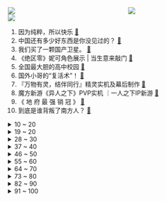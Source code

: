 <div >
	<a style="float:left;width:55%;" href = "https://github.com/anuraghazra/github-readme-stats">
	 <img src = "https://github-readme-stats.vercel.app/api?username=iuuuuuaena&theme=buefy&show_icons=true"/>
	</a>
	<a  style="float:right;width:45%" href = "https://github.com/anuraghazra/github-readme-stats">
	 <img  src="https://github-readme-stats.vercel.app/api/top-langs/?username=anuraghazra&layout=compact"/>
	</a>
	</div>

[![](https://img.shields.io/badge/jxd-@jxdgogogo.xyz-yellowgreen.svg)](https://www.jxdgogogo.xyz)<br>
1. 因为纯粹，所以快乐 [:link:](//www.bilibili.com/video/BV1iw41187M3) <br>
2. 中国还有多少好东西是你没见过的？ [:link:](//www.bilibili.com/video/BV11u4y1c75p) <br>
3. 我们买了一颗国产卫星。 [:link:](//www.bilibili.com/video/BV1Ec411z7j2) <br>
4. 《绝区零》妮可角色展示 | 当生意来敲门 [:link:](//www.bilibili.com/video/BV1uu4y1L7rg) <br>
5. 全国最大胆的高中校园 [:link:](//www.bilibili.com/video/BV1664y1L7Ji) <br>
6. 国外小哥的“复活术”！ [:link:](//www.bilibili.com/video/BV1fQ4y1s7vm) <br>
7. 『万物有灵，结伴同行』精灵实机及幕后制作 [:link:](//www.bilibili.com/video/BV1v94y1E7RL) <br>
8. 魔方新游《异人之下》PVP实机 ｜一人之下IP新游 [:link:](//www.bilibili.com/video/BV1Gj411j7Zk) <br>
9. 《 地 府 最 强 销 冠 》 [:link:](//www.bilibili.com/video/BV1gc411Q76P) <br>
10. 到底是谁背叛了南方人？ [:link:](//www.bilibili.com/video/BV1BN4y127D9) <br>
<details>
<summary>10 ~ 20</summary>

11. 《崩坏：星穹铁道》银枝角色PV——「骑士文学」 [:link:](//www.bilibili.com/video/BV1JH4y117k5) <br>
12. 自费40w拍一次视频，关于大宝荐，我想聊聊心里话 [:link:](//www.bilibili.com/video/BV1Kj411j74A) <br>
13. 当我跟甲方说难度太大…… [:link:](//www.bilibili.com/video/BV1vw41187bF) <br>
14. 我一直佩服那些有自己热爱的追求，并且能一直坚持的人。 [:link:](//www.bilibili.com/video/BV1gQ4y1x7Hn) <br>
15. 【皮影戏】鳄鱼大战狗头【LOL/英雄联盟】 [:link:](//www.bilibili.com/video/BV1cu4y1c75r) <br>
16. 我嫁人啦！感谢大家一路的陪伴，祝大家有情人终成眷属！ [:link:](//www.bilibili.com/video/BV1T34y1c76h) <br>
17. 【原神】剧情短片-「岁尽知柏」 [:link:](//www.bilibili.com/video/BV1xu4y1L7hN) <br>
18. 这就是俄罗斯狗熊 4700hp 护甲329 魔抗201 [:link:](//www.bilibili.com/video/BV1w94y1E7rG) <br>
19. 《车 祸 模 拟 器 2》 [:link:](//www.bilibili.com/video/BV1xu4y1L7wb) <br>
</details>
<details>
<summary>19 ~ 20</summary>

20. "区区致命伤而已" [:link:](//www.bilibili.com/video/BV1XC4y1A7XL) <br>
21. 怎么总有朋友说德国学生吃得不好啊 [:link:](//www.bilibili.com/video/BV15u4y1c7zp) <br>
22. 谁能全背下来！给我背一下！ [:link:](//www.bilibili.com/video/BV1rc411q7oK) <br>
23. 谁画的不重要，重要的是，ta启发了我们～ [:link:](//www.bilibili.com/video/BV1RG411i7q2) <br>
24. 今天是全自动收猫哦 [:link:](//www.bilibili.com/video/BV1Xe411Z7Ek) <br>
25. 父与子？ [:link:](//www.bilibili.com/video/BV1Me411Z7EJ) <br>
26. 警长：再不投降我就击毙人质！ [:link:](//www.bilibili.com/video/BV17C4y1A7mg) <br>
27. 逆天蓝屏 [:link:](//www.bilibili.com/video/BV1Cc411Q7yr) <br>
28. 及时雨-送姜 [:link:](//www.bilibili.com/video/BV1Xc411z7zh) <br>
</details>
<details>
<summary>28 ~ 30</summary>

29. 当我用中国传统乐器唢呐，和电音教主Alanwalker同台演出 [:link:](//www.bilibili.com/video/BV1Jj411j7ZY) <br>
30. “弱智吧团建纯享版” [:link:](//www.bilibili.com/video/BV1re411Z7Ev) <br>
31. 女孩被恶霸的疯狗咬伤，男人化身正义使者，一人覆灭整个黑帮 [:link:](//www.bilibili.com/video/BV1YQ4y1x75J) <br>
32. 当你第一次进入天堂 [:link:](//www.bilibili.com/video/BV14e411Z7xj) <br>
33. 国外音乐人第一次听万能青年旅店《杀死那个石家庄人》！ [:link:](//www.bilibili.com/video/BV1sC4y1A7UW) <br>
34. 快看 我房间里有好多会动的蝴蝶 [:link:](//www.bilibili.com/video/BV1bc411q7ib) <br>
35. 湖北武汉科目三申请出战！ [:link:](//www.bilibili.com/video/BV1u94y1E7G3) <br>
36. miku，但是老佛爷殿下 [:link:](//www.bilibili.com/video/BV1sb4y1M7RH) <br>
37. 【方舟动画】Doctor的萨米之旅 [:link:](//www.bilibili.com/video/BV1y64y177K4) <br>
</details>
<details>
<summary>37 ~ 40</summary>

38. 你不了解的白求恩（上）【历史调研室44】 [:link:](//www.bilibili.com/video/BV1vG411i7si) <br>
39. “只能唱一点点”（寻找野生rapper） [:link:](//www.bilibili.com/video/BV1ac411q7Xq) <br>
40. 都忙，忙，忙点好啊 [:link:](//www.bilibili.com/video/BV1YN41177KS) <br>
41. aespa Trick or Trick+Drama MMA颁奖典礼高清舞台 [:link:](//www.bilibili.com/video/BV1Lc411B7xy) <br>
42. 作者发烧75度做出来的游戏让我难受 [:link:](//www.bilibili.com/video/BV1nj41157e3) <br>
43. 人类都是猪狗！神亦是野兽！这款黑暗游戏竟隐藏逆天真结局？ [:link:](//www.bilibili.com/video/BV1JN41177TR) <br>
44. 南方同学 VS 北方同学 [:link:](//www.bilibili.com/video/BV1pb4y1M7re) <br>
45. 我连到一个上过TED演讲的中国高中生？！【精选片段】 [:link:](//www.bilibili.com/video/BV1Qc411z7YJ) <br>
46. 家人们，不发这个视频，都对不起我那泛滥成灾的爱心 [:link:](//www.bilibili.com/video/BV1Ra4y1Z7yi) <br>
</details>
<details>
<summary>46 ~ 50</summary>

47. 悬赏全网会做这个实验的大佬 [:link:](//www.bilibili.com/video/BV1o64y1779W) <br>
48. 席卷全球！科目三猛男版突袭菲律宾商场 [:link:](//www.bilibili.com/video/BV1K34y1c7S5) <br>
49. 喜提外甥一枚 [:link:](//www.bilibili.com/video/BV1Ku4y1c7PX) <br>
50. 湖北武汉排骨藕汤：武汉人的年，从这一铫子藕汤开始。 [:link:](//www.bilibili.com/video/BV1ZM411o7oP) <br>
51. 现实世界vs游戏世界 [:link:](//www.bilibili.com/video/BV1ye411Z7sG) <br>
52. 《集市风云》第一集  “人靠衣装，马靠鞍” #剧情 #赶大集 #集市风云 [:link:](//www.bilibili.com/video/BV1su4y1c7FA) <br>
53. 送餐路上跳桥救人，而外卖依然准时送达 [:link:](//www.bilibili.com/video/BV1Qu4y1G7px) <br>
54. 一家只有香菜的火锅店，我感觉我要窒息了… [:link:](//www.bilibili.com/video/BV1w94y1E7CD) <br>
55. 服务真好，下次还来 [:link:](//www.bilibili.com/video/BV1He411Z7Qp) <br>
</details>
<details>
<summary>55 ~ 60</summary>

56. 小学生捡了个猫送给我，又来了个赔钱货 [:link:](//www.bilibili.com/video/BV1L94y1E7fw) <br>
57. 【花小烙】为什么感冒的时候嗓子会变哑？ [:link:](//www.bilibili.com/video/BV12w41187ss) <br>
58. 你说官方出这个模式的意义在哪儿？ [:link:](//www.bilibili.com/video/BV17C4y1y7Pq) <br>
59. 如果你在路上遇到这样的人，请提高警惕 [:link:](//www.bilibili.com/video/BV1CG411i7jn) <br>
60. 被囚禁的世界！当你开局只有「一格空间」!!？第四期！ [:link:](//www.bilibili.com/video/BV1vb4y1K7qa) <br>
61. 猫：你一胎就一个啊？！ [:link:](//www.bilibili.com/video/BV1zw41187ed) <br>
62. 【苏星河】大语言模型究竟怎么用？你必须学会的一个软件！ [:link:](//www.bilibili.com/video/BV1yc411z7R8) <br>
63. 行到水穷处，坐看云起时... [:link:](//www.bilibili.com/video/BV1ja4y1o7X9) <br>
64. 甲方：你们的广告我看不懂 [:link:](//www.bilibili.com/video/BV1Nu4y1V7Br) <br>
</details>
<details>
<summary>64 ~ 70</summary>

65. 我爸这人能处，有事是真上 [:link:](//www.bilibili.com/video/BV18Q4y1x7ZF) <br>
66. 【绝区零二测】这波属于是主机游戏跑来卷手游了 [:link:](//www.bilibili.com/video/BV1oa4y1d7d2) <br>
67. 售价10元的《坤坤之夜》，这游戏会被下架吗？ [:link:](//www.bilibili.com/video/BV1ec411Q7F8) <br>
68. 漫步101国道，马督工回承德【我们生长的地方｜第二季01】 [:link:](//www.bilibili.com/video/BV1Wc411Q7FW) <br>
69. 小学生迷惑行为大赏！夏令营兵王是吧！给我看笑了哈哈！ [:link:](//www.bilibili.com/video/BV1VC4y1A7hm) <br>
70. 家长：不是教练 我们家子涵怎么跪下来了 [:link:](//www.bilibili.com/video/BV1sa4y1o7Lq) <br>
71. 《 给我看 si 了 》！ [:link:](//www.bilibili.com/video/BV1Vj411j7sP) <br>
72. 大冤种钓鱼钓到一只猫，痛失420块 [:link:](//www.bilibili.com/video/BV1wu4y1c7Yr) <br>
73. 【鬼谷说】鲇形目：数值怪的养成之道 [:link:](//www.bilibili.com/video/BV1RN41177ex) <br>
</details>
<details>
<summary>73 ~ 80</summary>

74. 好嘞是闺妈 不好嘞是敌妈 [:link:](//www.bilibili.com/video/BV1W94y1E7AH) <br>
75. 汗流浃背了吧，老纣！ [:link:](//www.bilibili.com/video/BV1VH4y1m7Pe) <br>
76. 两个铁球碰撞，瞬间可产生3000度高温 [:link:](//www.bilibili.com/video/BV1Rj411L7bV) <br>
77. 不会吧？这你都没看过？ [:link:](//www.bilibili.com/video/BV1D94y177K7) <br>
78. 发给你身边的女生朋友看 [:link:](//www.bilibili.com/video/BV1Sb4y1N7xi) <br>
79. “蜡笔小新从来不是幼稚片” [:link:](//www.bilibili.com/video/BV1A94y1E7Gt) <br>
80. 狐狸小姐，你选择谁？【动画MEME】 [:link:](//www.bilibili.com/video/BV1iQ4y1x7Er) <br>
81. 一只公鸡走进了炸鸡店.. [:link:](//www.bilibili.com/video/BV1bj411j7Vr) <br>
82. 可能是全网第一个亲子电竞房！谁说有孩就不能尽情玩乐了？一家三口电竞房大改造！ [:link:](//www.bilibili.com/video/BV1Nw411N7Qc) <br>
</details>
<details>
<summary>82 ~ 90</summary>

83. 汽修工遇到的离谱故障,11月精彩故障集锦 [:link:](//www.bilibili.com/video/BV1c34y1c7ui) <br>
84. 推荐3部我刷了N遍的探案剧！！！ [:link:](//www.bilibili.com/video/BV1UC4y1w7zc) <br>
85. 她们是全校最亲密的怪胎 却意外成了彼此亲密的依靠，漫画《山海恋情》在快看app [:link:](//www.bilibili.com/video/BV15e411Z7UG) <br>
86. 高中生听歌识曲之电视剧主题，有高手！ [:link:](//www.bilibili.com/video/BV1Fc41167mC) <br>
87. 芬兰家人办理中国签证全记录！横扫中式烧烤店全程爆笑！被鱿鱼须烤五花香迷糊！奶茶糯米糍自由幸福感爆棚！ [:link:](//www.bilibili.com/video/BV1JN4y127xv) <br>
88. 当我cos了初中生弟弟的❤纸片人老婆❤ [:link:](//www.bilibili.com/video/BV1ZN41177nK) <br>
89. 西雅图飞机大盗，自尽后感动众人，生前绝望对话到底说了什么…… [:link:](//www.bilibili.com/video/BV1w34y1c7ii) <br>
90. …… [:link:](//www.bilibili.com/video/BV1vG411S7XC) <br>
91. 【纯爱+双向暗恋】“急死我了，你俩快点在一起啊喂！！！” [:link:](//www.bilibili.com/video/BV1bw41187i1) <br>
</details>
<details>
<summary>91 ~ 100</summary>

92. 起猛了！看到吴京在新片里变成狗了？！ [:link:](//www.bilibili.com/video/BV1Ej411j7No) <br>
93. 12岁男孩一夜长出胸毛，哪里都变大了，这可把他妈吓坏了！1988年的经典奇幻片 [:link:](//www.bilibili.com/video/BV18c411Q7Fi) <br>
94. 2023又被中国电竞气晕，热门电竞游戏成绩汇总汇总。 [:link:](//www.bilibili.com/video/BV1sc411Q7L2) <br>
95. 🎷全 员 音 乐 人🎷 [:link:](//www.bilibili.com/video/BV1F64y1E7Dg) <br>
96. 和校长打球时的尴尬（超级无敌宇宙真实啊啊啊啊） [:link:](//www.bilibili.com/video/BV1r64y1L7sS) <br>
97. 乡村真人版海贼王（9） [:link:](//www.bilibili.com/video/BV1ye411Z7Yj) <br>
98. 我打赌你们猜不出来!！ [:link:](//www.bilibili.com/video/BV1La4y1o7X3) <br>
99. 小丑时刻 3 [:link:](//www.bilibili.com/video/BV11N411774C) <br>
100. 《走近科学》离谱！她最爱吃的竟是农药，每天都吃还从来不会中毒！ [:link:](//www.bilibili.com/video/BV1YH4y117jM) <br>
</details>
